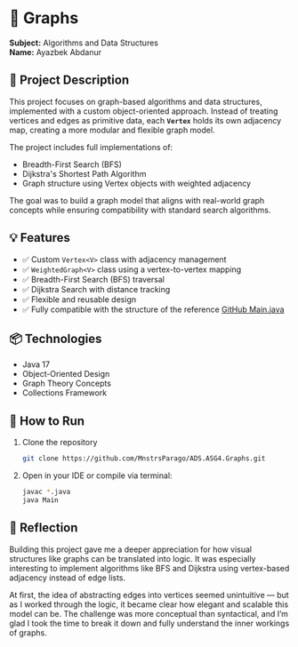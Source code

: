# 📁 Graphs

**Subject:** Algorithms and Data Structures  
**Name:** Ayazbek Abdanur

## 📌 Project Description

This project focuses on graph-based algorithms and data structures, implemented with a custom object-oriented approach. Instead of treating vertices and edges as primitive data, each **`Vertex`** holds its own adjacency map, creating a more modular and flexible graph model.

The project includes full implementations of:

* Breadth-First Search (BFS)
* Dijkstra's Shortest Path Algorithm
* Graph structure using Vertex objects with weighted adjacency

The goal was to build a graph model that aligns with real-world graph concepts while ensuring compatibility with standard search algorithms.

## 💡 Features

* ✅ Custom `Vertex<V>` class with adjacency management
* ✅ `WeightedGraph<V>` class using a vertex-to-vertex mapping
* ✅ Breadth-First Search (BFS) traversal
* ✅ Dijkstra Search with distance tracking
* ✅ Flexible and reusable design
* ✅ Fully compatible with the structure of the reference [GitHub Main.java](https://github.com/aghia7/example/tree/master/src)

## 📦 Technologies

* Java 17
* Object-Oriented Design
* Graph Theory Concepts
* Collections Framework

## 🚀 How to Run

1. Clone the repository

   ```bash
   git clone https://github.com/MnstrsParago/ADS.ASG4.Graphs.git
   ```
2. Open in your IDE or compile via terminal:

   ```bash
   javac *.java
   java Main
   ```

## 📘 Reflection

Building this project gave me a deeper appreciation for how visual structures like graphs can be translated into logic. It was especially interesting to implement algorithms like BFS and Dijkstra using vertex-based adjacency instead of edge lists.

At first, the idea of abstracting edges into vertices seemed unintuitive — but as I worked through the logic, it became clear how elegant and scalable this model can be. The challenge was more conceptual than syntactical, and I’m glad I took the time to break it down and fully understand the inner workings of graphs.
